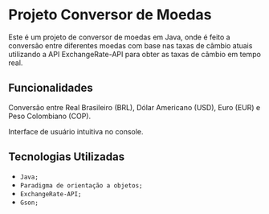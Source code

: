# **Projeto Conversor de Moedas**

Este é um projeto de conversor de moedas em Java, 
onde é feito a conversão entre diferentes moedas com base nas taxas de câmbio atuais utilizando a API ExchangeRate-API para obter as taxas de câmbio em tempo real.

## Funcionalidades

Conversão entre Real Brasileiro (BRL), Dólar Americano (USD), Euro (EUR) e Peso Colombiano (COP).

Interface de usuário intuitiva no console.

## Tecnologias Utilizadas

- ``Java;``
- ``Paradigma de orientação a objetos;``
- ``ExchangeRate-API;``
- ``Gson;``
